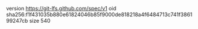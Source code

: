 version https://git-lfs.github.com/spec/v1
oid sha256:f1f431035b880e61824046b85f9000de818218a4f6484713c741f386199247cb
size 540
